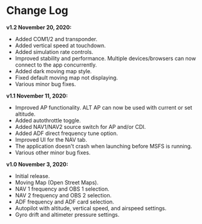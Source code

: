 # Change Log

**v1.2 November 20, 2020:**
- Added COM1/2 and transponder.
- Added vertical speed at touchdown.
- Added simulation rate controls.
- Improved stability and performance. Multiple devices/browsers can now connect to the app concurrently.
- Added dark moving map style.
- Fixed default moving map not displaying.
- Various minor bug fixes.


**v1.1 November 11, 2020:**
- Improved AP functionality. ALT AP can now be used with current or set altitude.
- Added autothrottle toggle.
- Added NAV1/NAV2 source switch for AP and/or CDI.
- Added ADF direct frequency tune option.
- Improved UI for the NAV tab.
- The application doesn't crash when launching before MSFS is running.
- Various other minor bug fixes.


**v1.0 November 3, 2020:**
- Initial release.
- Moving Map (Open Street Maps).
- NAV 1 frequency and OBS 1 selection.
- NAV 2 frequency and OBS 2 selection.
- ADF frequency and ADF card selection.
- Autopilot with altitude, vertical speed, and airspeed settings.
- Gyro drift and altimeter pressure settings.
